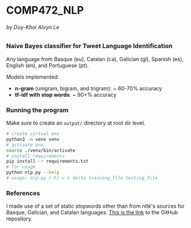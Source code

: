 # COMP472_NLP
###### by Duy-Khoi Alvyn Le

### Naive Bayes classifier for Tweet Language Identification

Any language from Basque (eu), Catalan (ca), Galician (gl), Spanish (es), English (en), and Portuguese (pt).

Models implemented:
- **n-gram** (unigram, bigram, and trigram): ~ 60-70% accuracy
- **tf-idf with stop words**: ~ 90+% accuracy


### Running the program
Make sure to create an `output/` directory at root dir level.
```sh
# create virtual env
python3 -m venv venv
# activate env
source ./venv/bin/activate
# install requirements
pip install -r requirements.txt
# for usage
python nlp.py --help
# usage: nlp.py [-h] v n delta training_file testing_file
```

### References
I made use of a set of static stopwords other than from _nltk_'s sources for Basque, Galician, and Catalan languages. 
[This is the link](https://github.com/Xangis/extra-stopwords) to the GitHub repository.

